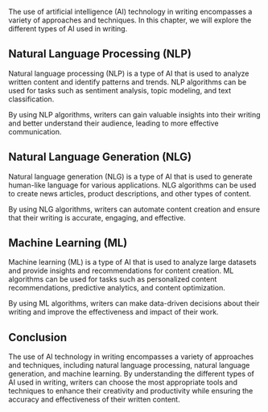 
The use of artificial intelligence (AI) technology in writing encompasses a variety of approaches and techniques. In this chapter, we will explore the different types of AI used in writing.

Natural Language Processing (NLP)
---------------------------------

Natural language processing (NLP) is a type of AI that is used to analyze written content and identify patterns and trends. NLP algorithms can be used for tasks such as sentiment analysis, topic modeling, and text classification.

By using NLP algorithms, writers can gain valuable insights into their writing and better understand their audience, leading to more effective communication.

Natural Language Generation (NLG)
---------------------------------

Natural language generation (NLG) is a type of AI that is used to generate human-like language for various applications. NLG algorithms can be used to create news articles, product descriptions, and other types of content.

By using NLG algorithms, writers can automate content creation and ensure that their writing is accurate, engaging, and effective.

Machine Learning (ML)
---------------------

Machine learning (ML) is a type of AI that is used to analyze large datasets and provide insights and recommendations for content creation. ML algorithms can be used for tasks such as personalized content recommendations, predictive analytics, and content optimization.

By using ML algorithms, writers can make data-driven decisions about their writing and improve the effectiveness and impact of their work.

Conclusion
----------

The use of AI technology in writing encompasses a variety of approaches and techniques, including natural language processing, natural language generation, and machine learning. By understanding the different types of AI used in writing, writers can choose the most appropriate tools and techniques to enhance their creativity and productivity while ensuring the accuracy and effectiveness of their written content.

